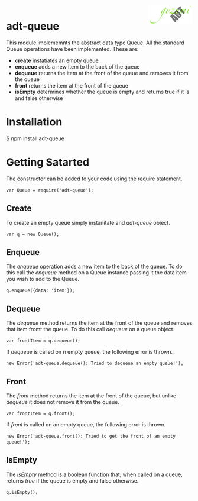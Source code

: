 <img src="logo.png" alt="Gozumi abstact data types" align="right">

adt-queue
=========

This module implememnts the abstract data type Queue. All the standard Queue operations have been implemented. These are:

- __create__	instatiates an empty queue
- __enqueue__	adds a new item to the back of the queue
- __dequeue__	returns the item at the front of the queue and removes it from the queue
- __front__		returns the item at the front of the queue
- __isEmpty__	determines whether the queue is empty and returns true if it is and false otherwise


Installation
============

$ npm install adt-queue

Getting Satarted
================

The constructor can be added to your code using the require statement.

	var Queue = require('adt-queue');




Create
------

To create an empty queue simply instanitate and _adt-queue_ object.

	var q = new Queue();


Enqueue
-------

The _enqueue_ operation adds a new item to the back of the queue. To do this call the _enqueue_ method on a Queue instance passing it the data item you wish to add to the Queue.

	q.enqueue({data: 'item'});


Dequeue
-------

The _dequeue_ method returns the item at the front of the queue and removes that item fromt the queue. To do this call _dequeue_ on a queue object.

	var frontItem = q.dequeue();

If _dequeue_ is called on n empty queue, the following error is thrown.

	new Error('adt-queue.dequeue(): Tried to dequeue an empty queue!');


Front
-----

The _front_ method returns the item at the front of the queue, but unlike _dequeue_ it does not remove it from the queue.

	var frontItem = q.front();

If _front_ is called on an empty queue, the following error is thrown.

	new Error('adt-queue.front(): Tried to get the front of an empty queue!');


IsEmpty
-------

The _isEmpty_ method is a boolean function that, when called on a queue, returns _true_ if the queue is empty and false otherwise.

	q.isEmpty();

